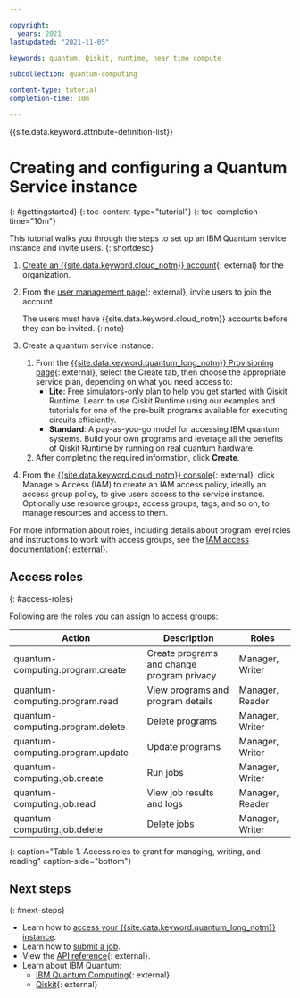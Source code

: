 ```yaml
---

copyright:
  years: 2021
lastupdated: "2021-11-05"

keywords: quantum, Qiskit, runtime, near time compute

subcollection: quantum-computing

content-type: tutorial
completion-time: 10m

---
```


{{site.data.keyword.attribute-definition-list}}

# Creating and configuring a Quantum Service instance
{: #gettingstarted}
{: toc-content-type="tutorial"}
{: toc-completion-time="10m"}

This tutorial walks you through the steps to set up an IBM Quantum service instance and invite users.
{: shortdesc}


1. [Create an {{site.data.keyword.cloud_notm}} account](https://cloud.ibm.com/registration){: external} for the organization.
2. From the [user management page](https://cloud.ibm.com/iam/overview){: external}, invite users to join the account.

   The users must have {{site.data.keyword.cloud_notm}} accounts before they can be invited.
   {: note}

3. Create a quantum service instance:
   1. From the [{{site.data.keyword.quantum_long_notm}} Provisioning page](/catalog/services/quantum-computing){: external}, select the Create tab, then choose the appropriate service plan, depending on what you need access to:
      - **Lite**: Free simulators-only plan to help you get started with Qiskit Runtime. Learn to use Qiskit Runtime using our examples and tutorials for one of the pre-built programs available for executing circuits efficiently.
      - **Standard**: A pay-as-you-go model for accessing IBM quantum systems. Build your own programs and leverage all the benefits of Qiskit Runtime by running on real quantum hardware.
   2. After completing the required information, click **Create**.
4. From the [{{site.data.keyword.cloud_notm}} console](/iam/overview){: external}, click Manage > Access (IAM) to create an IAM access policy, ideally an access group policy, to give users access to the service instance. Optionally use resource groups, access groups, tags, and so on, to manage resources and access to them.

For more information about roles, including details about program level roles and instructions to work with access groups, see the [IAM access documentation](https://cloud.ibm.com/docs/account?topic=account-userroles){: external}.

## Access roles
{: #access-roles}

Following are the roles you can assign to access groups:

Action | Description | Roles
---|---|---
quantum-computing.program.create | Create programs and change program privacy | Manager, Writer
quantum-computing.program.read | View programs and program details | Manager, Reader
quantum-computing.program.delete | Delete programs | Manager, Writer
quantum-computing.program.update | Update programs | Manager, Writer
quantum-computing.job.create | Run jobs | Manager, Writer
quantum-computing.job.read | View job results and logs | Manager, Reader
quantum-computing.job.delete | Delete jobs | Manager, Writer
{: caption="Table 1. Access roles to grant for managing, writing, and reading" caption-side="bottom"}

## Next steps
{: #next-steps}

- Learn how to [access your {{site.data.keyword.quantum_long_notm}} instance](/docs/quantum-computing?topic=quantum-computing-access).
- Learn how to [submit a job](/docs/quantum-computing?topic=quantum-computing-run_job).
- View the [API reference](/apidocs/quantum-computing){: external}.
- Learn about IBM Quantum:
    - [IBM Quantum Computing](https://www.ibm.com/quantum-computing/){: external}
    - [Qiskit](https://qiskit.org/){: external}
